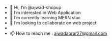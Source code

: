 - 👋 Hi, I’m @ajwad-shopup
- 👀 I’m interested in Web Application
- 🌱 I’m currently learning MERN stac
- 💞️ I’m looking to collaborate on web project
- 
- 📫 How to reach me : ajwadabrar27@gmail.com
<!---
ajwad-shopup/ajwad-shopup is a ✨ special ✨ repository because its `README.md` (this file) appears on your GitHub profile.
You can click the Preview link to take a look at your changes.
--->
